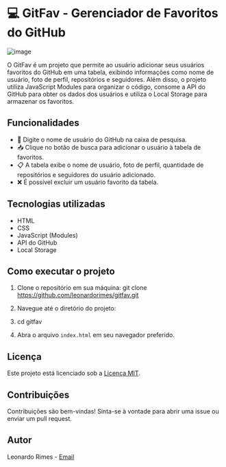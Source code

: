 # 💻 GitFav - Gerenciador de Favoritos do GitHub

![image](https://github.com/leonardorimes/gitfav/assets/67798915/dbef3747-ec35-474c-9c5e-e2fa7d9d6f27)


O GitFav é um projeto que permite ao usuário adicionar seus usuários favoritos do GitHub em uma tabela, exibindo informações como nome de usuário, foto de perfil, repositórios e seguidores. Além disso, o projeto utiliza JavaScript Modules para organizar o código, consome a API do GitHub para obter os dados dos usuários e utiliza o Local Storage para armazenar os favoritos.

## Funcionalidades

- 🔎 Digite o nome de usuário do GitHub na caixa de pesquisa.
- 📥 Clique no botão de busca para adicionar o usuário à tabela de favoritos.
- 📋 A tabela exibe o nome de usuário, foto de perfil, quantidade de repositórios e seguidores do usuário adicionado.
- ❌ É possível excluir um usuário favorito da tabela.

## Tecnologias utilizadas

- HTML
- CSS
- JavaScript (Modules)
- API do GitHub
- Local Storage

## Como executar o projeto

1. Clone o repositório em sua máquina:
git clone https://github.com/leonardorimes/gitfav.git

2. Navegue até o diretório do projeto:
3. cd gitfav


3. Abra o arquivo `index.html` em seu navegador preferido.

## Licença

Este projeto está licenciado sob a [Licença MIT](https://opensource.org/licenses/MIT).

## Contribuições

Contribuições são bem-vindas! Sinta-se à vontade para abrir uma issue ou enviar um pull request.

## Autor

Leonardo Rimes - [Email](rimesleo@gmail.com)

